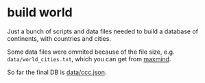 # build world
Just a bunch of scripts and data files needed to build a database of continents, with countries and cities.

Some data files were ommited because of the file size, e.g. `data/world_cities.txt`, which you can get from [maxmind](https://www.maxmind.com/en/free-world-cities-databas").

So far the final DB is [data/ccc.json](https://github.com/rendon/build_world/blob/master/data/ccc.json).
